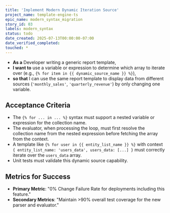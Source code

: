 ```yaml
---
title: 'Implement Modern Dynamic Iteration Source'
project_name: template-engine-ts
epic_name: modern_syntax_migration
story_id: 03
labels: modern_syntax
status: todo
date_created: 2025-07-13T00:00:00-07:00
date_verified_completed: 
touched: *
---
```


- **As a** Developer writing a generic report template,
- **I want to** use a variable or expression to determine which array to iterate over (e.g., `{% for item in {{ dynamic_source_name }} %}`),
- **so that** I can use the same report template to display data from different sources (`'monthly_sales'`, `'quarterly_revenue'`) by only changing one variable.

## Acceptance Criteria

- The `{% for ... in ... %}` syntax must support a nested variable or expression for the collection name.
- The evaluator, when processing the loop, must first resolve the collection name from the nested expression before fetching the array from the context.
- A template like `{% for user in {{ entity_list_name }} %}` with context `{ entity_list_name: 'users_data', users_data: [...] }` must correctly iterate over the `users_data` array.
- Unit tests must validate this dynamic source capability.

## Metrics for Success

- **Primary Metric**: "0% Change Failure Rate for deployments including this feature."
- **Secondary Metrics**: "Maintain >90% overall test coverage for the new parser and evaluator."
